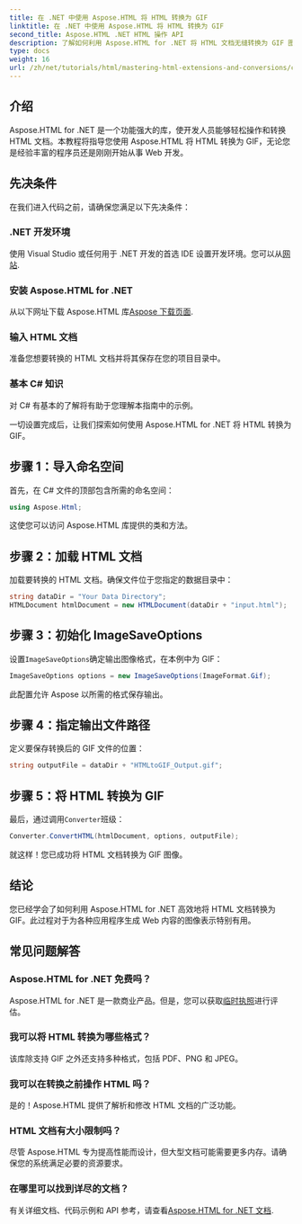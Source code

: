 ```yaml
---
title: 在 .NET 中使用 Aspose.HTML 将 HTML 转换为 GIF
linktitle: 在 .NET 中使用 Aspose.HTML 将 HTML 转换为 GIF
second_title: Aspose.HTML .NET HTML 操作 API
description: 了解如何利用 Aspose.HTML for .NET 将 HTML 文档无缝转换为 GIF 图像。本综合指南将逐步指导您。
type: docs
weight: 16
url: /zh/net/tutorials/html/mastering-html-extensions-and-conversions/converting-html-to-gif/
---
```

## 介绍

Aspose.HTML for .NET 是一个功能强大的库，使开发人员能够轻松操作和转换 HTML 文档。本教程将指导您使用 Aspose.HTML 将 HTML 转换为 GIF，无论您是经验丰富的程序员还是刚刚开始从事 Web 开发。

## 先决条件

在我们进入代码之前，请确保您满足以下先决条件：

### .NET 开发环境 

使用 Visual Studio 或任何用于 .NET 开发的首选 IDE 设置开发环境。您可以从[网站](https://visualstudio.microsoft.com/downloads/).

### 安装 Aspose.HTML for .NET

从以下网址下载 Aspose.HTML 库[Aspose 下载页面](https://releases.aspose.com/html/net/).

### 输入 HTML 文档

准备您想要转换的 HTML 文档并将其保存在您的项目目录中。

### 基本 C# 知识

对 C# 有基本的了解将有助于您理解本指南中的示例。

一切设置完成后，让我们探索如何使用 Aspose.HTML for .NET 将 HTML 转换为 GIF。

## 步骤 1：导入命名空间

首先，在 C# 文件的顶部包含所需的命名空间：

```csharp
using Aspose.Html;
```

这使您可以访问 Aspose.HTML 库提供的类和方法。

## 步骤 2：加载 HTML 文档

加载要转换的 HTML 文档。确保文件位于您指定的数据目录中：

```csharp
string dataDir = "Your Data Directory";
HTMLDocument htmlDocument = new HTMLDocument(dataDir + "input.html");
```

## 步骤 3：初始化 ImageSaveOptions

设置`ImageSaveOptions`确定输出图像格式，在本例中为 GIF：

```csharp
ImageSaveOptions options = new ImageSaveOptions(ImageFormat.Gif);
```

此配置允许 Aspose 以所需的格式保存输出。

## 步骤 4：指定输出文件路径

定义要保存转换后的 GIF 文件的位置：

```csharp
string outputFile = dataDir + "HTMLtoGIF_Output.gif";
```

## 步骤 5：将 HTML 转换为 GIF

最后，通过调用`Converter`班级：

```csharp
Converter.ConvertHTML(htmlDocument, options, outputFile);
```

就这样！您已成功将 HTML 文档转换为 GIF 图像。

## 结论

您已经学会了如何利用 Aspose.HTML for .NET 高效地将 HTML 文档转换为 GIF。此过程对于为各种应用程序生成 Web 内容的图像表示特别有用。

## 常见问题解答

### Aspose.HTML for .NET 免费吗？  
 Aspose.HTML for .NET 是一款商业产品。但是，您可以获取[临时执照](https://purchase.conholdate.com/temporary-license/)进行评估。

### 我可以将 HTML 转换为哪些格式？  
该库除支持 GIF 之外还支持多种格式，包括 PDF、PNG 和 JPEG。

### 我可以在转换之前操作 HTML 吗？  
是的！Aspose.HTML 提供了解析和修改 HTML 文档的广泛功能。

### HTML 文档有大小限制吗？  
尽管 Aspose.HTML 专为提高性能而设计，但大型文档可能需要更多内存。请确保您的系统满足必要的资源要求。

### 在哪里可以找到详尽的文档？  
有关详细文档、代码示例和 API 参考，请查看[Aspose.HTML for .NET 文档](https://reference.aspose.com/html/net/).